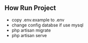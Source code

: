 ## How Run Project

- copy .env.example to .env
- change config databse if use mysql
- php artisan migrate
- php artisan serve
